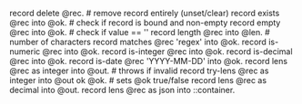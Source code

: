 record delete @rec. # remove record entirely (unset/clear)
record exists @rec into @ok. # check if record is bound and non-empty
record empty @rec into @ok. # check if value == ''
record length @rec into @len. # number of characters
record matches @rec 'regex' into @ok.
record is-numeric @rec into @ok.
record is-integer @rec into @ok.
record is-decimal @rec into @ok.
record is-date @rec 'YYYY-MM-DD' into @ok.
record lens @rec as integer into @out. # throws if invalid
record try-lens @rec as integer into @out ok @ok. # sets @ok true/false
record lens @rec as decimal into @out.
record lens @rec as json into ::container.
